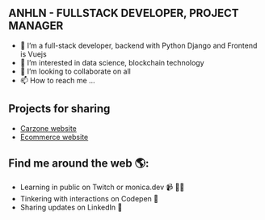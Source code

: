 ## ANHLN - FULLSTACK DEVELOPER, PROJECT MANAGER
- 🌱 I’m a full-stack developer, backend with Python Django and Frontend is Vuejs
- 👀 I’m interested in data science, blockchain technology
- 💞️ I’m looking to collaborate on all
- 📫 How to reach me ...

## Projects for sharing
- [Carzone website](https://aqueous-shore-47394.herokuapp.com/)
- [Ecommerce website](https://greatecommerce-django.herokuapp.com/)
## Find me around the web 🌎:
- Learning in public on Twitch or monica.dev 📹 ✍🏾
- Tinkering with interactions on Codepen 🏓
- Sharing updates on LinkedIn 💼


<!---
anhln/anhln is a ✨ special ✨ repository because its `README.md` (this file) appears on your GitHub profile.
You can click the Preview link to take a look at your changes.
--->
